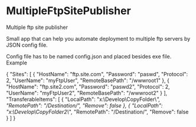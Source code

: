 # MultipleFtpSitePublisher
Multiple ftp site publisher

Small app that can help you automate deployment to multiple ftp servers by JSON config file.

Config file has to be named config.json and placed besides exe file.
Example

{
  "Sites": [
    {
      "HostName": "ftp.site.com",
      "Password": "paswd",
      "Protocol": 2,
      "UserName": "myFtpUser",
      "RemoteBasePath": "/wwwroot1"
    }, {
      "HostName": "ftp.site2.com",
      "Password": "paswd2",
      "Protocol": 2,
      "UserName": "myFtpUser2",
      "RemoteBasePath": "/wwwroot2"
    }
  ],
  "TransferableItems": [
    {
      "LocalPath": "x:\\Develop\\CopyFolder\\*",
      "RemotePath": "/Destination/",
      "Remove": false
    }, {
      "LocalPath": "x:\\Develop\\CopyFolder2\\*",
      "RemotePath": "/Destination/",
      "Remove": false
    }
  ]
}
